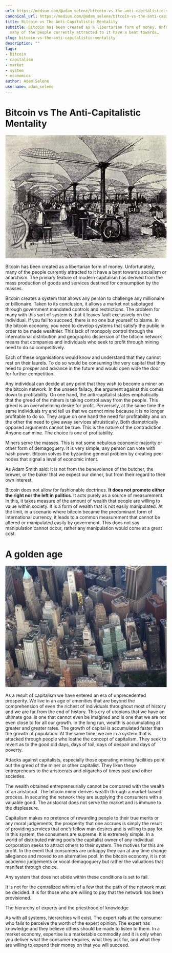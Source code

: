 ```yaml
---
url: https://medium.com/@adam_selene/bitcoin-vs-the-anti-capitalistic-mentality-e0e4d1e8cb3a
canonical_url: https://medium.com/@adam_selene/bitcoin-vs-the-anti-capitalistic-mentality-e0e4d1e8cb3a
title: Bitcoin vs The Anti-Capitalistic Mentality
subtitle: Bitcoin has been created as a libertarian form of money. Unfortunately,
  many of the people currently attracted to it have a bent towards…
slug: bitcoin-vs-the-anti-capitalistic-mentality
description: ""
tags:
- bitcoin
- capitalism
- market
- system
- economics
author: Adam Selene
username: adam_selene
---
```


# Bitcoin vs The Anti-Capitalistic Mentality

![](./assets/1*roh1QmwPenoYdvvjzTezLQ.jpeg)

Bitcoin has been created as a libertarian form of money. Unfortunately, many of the people currently attracted to it have a bent towards socialism or anarchism. The primary feature of modern capitalism has derived from the mass production of goods and services destined for consumption by the masses.

Bitcoin creates a system that allows any person to challenge any millionaire or billionaire. Taken to its conclusion, it allows a market not sabotaged through government mandated controls and restrictions. The problem for many with this sort of system is that it leaves fault exclusively on the individual. If you fail to succeed, there is no one but yourself to blame. In the bitcoin economy, you need to develop systems that satisfy the public in order to be made wealthier. This lack of monopoly control through the international distribution and geographic dispersion of the bitcoin network means that companies and individuals who seek to profit through mining need to do so competitively.

Each of these organisations would know and understand that they cannot rest on their laurels. To do so would be consuming the very capital that they need to prosper and advance in the future and would open wide the door for further competition.

Any individual can decide at any point that they wish to become a miner on the bitcoin network. In the unseen fallacy, the argument against this comes down to profitability. On one hand, the anti-capitalist states emphatically that the greed of the miners is taking control away from the people. This greed is an overwhelming desire for profit. Perversely, at the same time the same individuals try and tell us that we cannot mine because it is no longer profitable to do so. They argue on one hand the need for profitability and on the other the need to give away services altruistically. Both diametrically opposed arguments cannot be true. This is the nature of the contradiction. Anyone can mine. The choice is one of profitability.

Miners serve the masses. This is not some nebulous economic majority or other form of demagoguery. It is very simple; any person can vote with hash power. Bitcoin solves the byzantine general problem by creating peer nodes that signal a level of economic intent.

As Adam Smith said: It is not from the benevolence of the butcher, the brewer, or the baker that we expect our dinner, but from their regard to their own interest.

Bitcoin does not allow for fashionable doctrines. **It does not promote either the right nor the left in politics**. It acts purely as a source of measurement. In this, it takes measure of the amount of wealth that people are willing to value within society. It is a form of wealth that is not easily manipulated. At the limit, in a scenario where bitcoin became the predominant form of international currency, it leads to a common measurement that cannot be altered or manipulated easily by government. This does not say manipulation cannot occur, rather any manipulation would come at a great cost.

# A golden age

![](./assets/1*Qims8QAeSnPKvHo7r3KANQ.jpeg)

As a result of capitalism we have entered an era of unprecedented prosperity. We live in an age of amenities that are beyond the comprehension of even the richest of individuals throughout most of history and we are far from the end of history. This cry of utopians that we have an ultimate goal is one that cannot even be imagined and is one that we are not even close to for all our growth. In the long run, wealth is accumulating at greater and greater rates. The growth of capital is accumulated faster than the growth of population. At the same time, we are in a system that is attacked through people who loathe the concept of capitalism. They seek to revert as to the good old days, days of toil, days of despair and days of poverty.

Attacks against capitalists, especially those operating mining facilities point out the greed of the miner or other capitalist. They liken these entrepreneurs to the aristocrats and oligarchs of times past and other societies.

The wealth obtained entrepreneurially cannot be compared with the wealth of an aristocrat. The bitcoin miner derives wealth through a market-based process. In securing the network they are supplying the consumers with a valuable good. The aristocrat does not serve the market and is immune to the displeasure.

Capitalism makes no pretence of rewarding people to their true merits or any moral judgements, the prosperity that one accrues is simply the result of providing services that one’s fellow man desires and is willing to pay for. In this system, the consumers are supreme. It is extremely simple. In a world of distributed mining pools the capitalist owner of any individual corporation seeks to attract others to their system. The motives for this are profit. In the event that consumers are unhappy they can at any time change allegiance and moved to an alternative pool. In the bitcoin economy, it is not academic judgements or vocal demagoguery but rather the valuations that manifest through choice.

Any system that does not abide within these conditions is set to fail.

It is not for the centralized whims of a few that the path of the network must be decided. It is for those who are willing to pay that the network has been provisioned.

The hierarchy of experts and the priesthood of knowledge

As with all systems, hierarchies will exist. The expert rails at the consumer who fails to perceive the worth of the expert opinion. The expert has knowledge and they believe others should be made to listen to them. In a market economy, expertise is a marketable commodity and it is only when you deliver what the consumer requires, what they ask for, and what they are willing to expend their money on that you will succeed.


